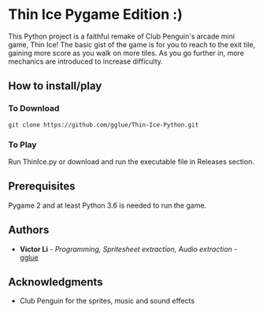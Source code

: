 # Thin Ice Pygame Edition :)

This Python project is a faithful remake of Club Penguin's arcade mini game, Thin Ice! The basic gist of the game is for you to reach to the exit tile, gaining more score as you walk on more tiles. As you go further in, more mechanics are introduced to increase difficulty.
 
## How to install/play

### To Download
```
git clone https://github.com/gglue/Thin-Ice-Python.git
```

### To Play
Run ThinIce.py or download and run the executable file in Releases section.

## Prerequisites

Pygame 2 and at least Python 3.6 is needed to run the game.

## Authors

* **Victor Li** - *Programming, Spritesheet extraction, Audio extraction* - [gglue](https://github.com/gglue)

## Acknowledgments

* Club Penguin for the sprites, music and sound effects
